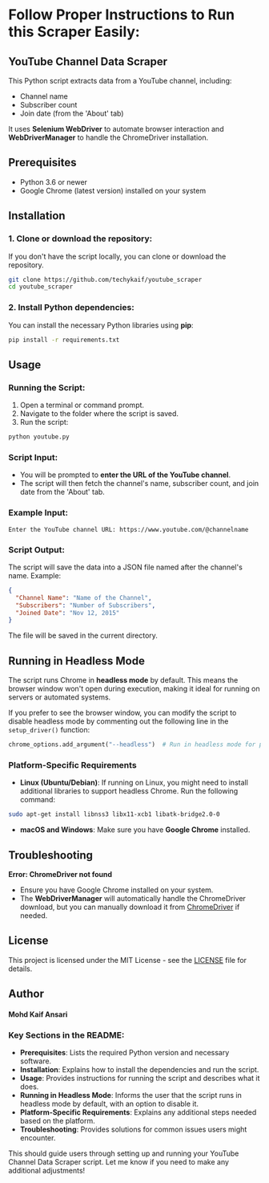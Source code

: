 # Follow Proper Instructions to Run this Scraper Easily:

## YouTube Channel Data Scraper

This Python script extracts data from a YouTube channel, including:
- Channel name
- Subscriber count
- Join date (from the 'About' tab)

It uses **Selenium WebDriver** to automate browser interaction and **WebDriverManager** to handle the ChromeDriver installation.

## Prerequisites

- Python 3.6 or newer
- Google Chrome (latest version) installed on your system
## Installation

### 1. Clone or download the repository:
If you don't have the script locally, you can clone or download the repository.

```bash
git clone https://github.com/techykaif/youtube_scraper
cd youtube_scraper
```

### 2. Install Python dependencies:
You can install the necessary Python libraries using **pip**:

```bash
pip install -r requirements.txt
```

## Usage

### Running the Script:
1. Open a terminal or command prompt.
2. Navigate to the folder where the script is saved.
3. Run the script:

```bash
python youtube.py
```
### Script Input:
- You will be prompted to **enter the URL of the YouTube channel**.
- The script will then fetch the channel's name, subscriber count, and join date from the 'About' tab.

### Example Input:

```text
Enter the YouTube channel URL: https://www.youtube.com/@channelname
```

### Script Output:
The script will save the data into a JSON file named after the channel's name. Example:

```json
{
  "Channel Name": "Name of the Channel",
  "Subscribers": "Number of Subscribers",
  "Joined Date": "Nov 12, 2015"
}
```

The file will be saved in the current directory.

## Running in Headless Mode
The script runs Chrome in **headless mode** by default. This means the browser window won't open during execution, making it ideal for running on servers or automated systems.

If you prefer to see the browser window, you can modify the script to disable headless mode by commenting out the following line in the `setup_driver()` function:

```python
chrome_options.add_argument("--headless")  # Run in headless mode for performance
```

### Platform-Specific Requirements

- **Linux (Ubuntu/Debian)**: If running on Linux, you might need to install additional libraries to support headless Chrome. Run the following command:

```bash
sudo apt-get install libnss3 libx11-xcb1 libatk-bridge2.0-0
```

- **macOS and Windows**: Make sure you have **Google Chrome** installed.

## Troubleshooting
**Error: ChromeDriver not found**
   - Ensure you have Google Chrome installed on your system.
   - The **WebDriverManager** will automatically handle the ChromeDriver download, but you can manually download it from [ChromeDriver](https://sites.google.com/a/chromium.org/chromedriver/) if needed.

## License

This project is licensed under the MIT License - see the [LICENSE](LICENSE) file for details.

## Author

#### Mohd Kaif Ansari

### Key Sections in the README:

- **Prerequisites**: Lists the required Python version and necessary software.
- **Installation**: Explains how to install the dependencies and run the script.
- **Usage**: Provides instructions for running the script and describes what it does.
- **Running in Headless Mode**: Informs the user that the script runs in headless mode by default, with an option to disable it.
- **Platform-Specific Requirements**: Explains any additional steps needed based on the platform.
- **Troubleshooting**: Provides solutions for common issues users might encounter.

This should guide users through setting up and running your YouTube Channel Data Scraper script. Let me know if you need to make any additional adjustments!
